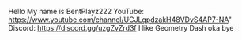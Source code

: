 Hello
My name is BentPlayz222
YouTube: https://www.youtube.com/channel/UCJLqpdzakH48VDvS4AP7-NA"
Discord: https://discord.gg/uzgZvZrd3f
I like Geometry Dash
oka bye
